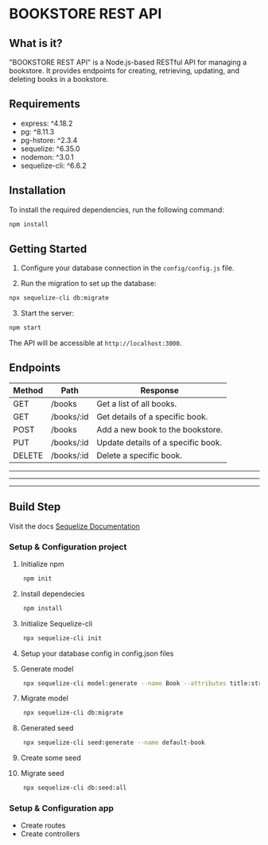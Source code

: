 # BOOKSTORE REST API
## What is it?
"BOOKSTORE REST API" is a Node.js-based RESTful API for managing a bookstore. It provides endpoints for creating, retrieving, updating, and deleting books in a bookstore.

## Requirements
- express: ^4.18.2
- pg: ^8.11.3
- pg-hstore: ^2.3.4
- sequelize: ^6.35.0
- nodemon: ^3.0.1
- sequelize-cli: ^6.6.2

## Installation
To install the required dependencies, run the following command:

```sh
npm install
```

## Getting Started
1. Configure your database connection in the `config/config.js` file.

2. Run the migration to set up the database:

```sh
npx sequelize-cli db:migrate
```

3. Start the server:
```sh
npm start
```
The API will be accessible at `http://localhost:3000`.

## Endpoints
| Method | Path | Response |
| --- | --- | --- |
| GET | /books | Get a list of all books. |
| GET | /books/:id | Get details of a specific book. |
| POST | /books | Add a new book to the bookstore. |
| PUT | /books/:id | Update details of a specific book. |
| DELETE | /books/:id | Delete a specific book. |

---
---
---

## Build Step
Visit the docs [Sequelize Documentation](https://sequelize.org/docs/v6/)
### Setup & Configuration project
1. Initialize npm
```sh
    npm init
```

2. Install dependecies
```sh
    npm install
```

3. Initialize Sequelize-cli
```sh
    npx sequelize-cli init
```

4. Setup your database config in config.json files

6. Generate model
```sh
    npx sequelize-cli model:generate --name Book --attributes title:string,author:string,stock:number
```

7. Migrate model
```sh
    npx sequelize-cli db:migrate
```

8. Generated seed
```sh
    npx sequelize-cli seed:generate --name default-book
```

9. Create some seed

10. Migrate seed
```sh
    npx sequelize-cli db:seed:all
```


### Setup & Configuration app
- Create routes
- Create controllers
